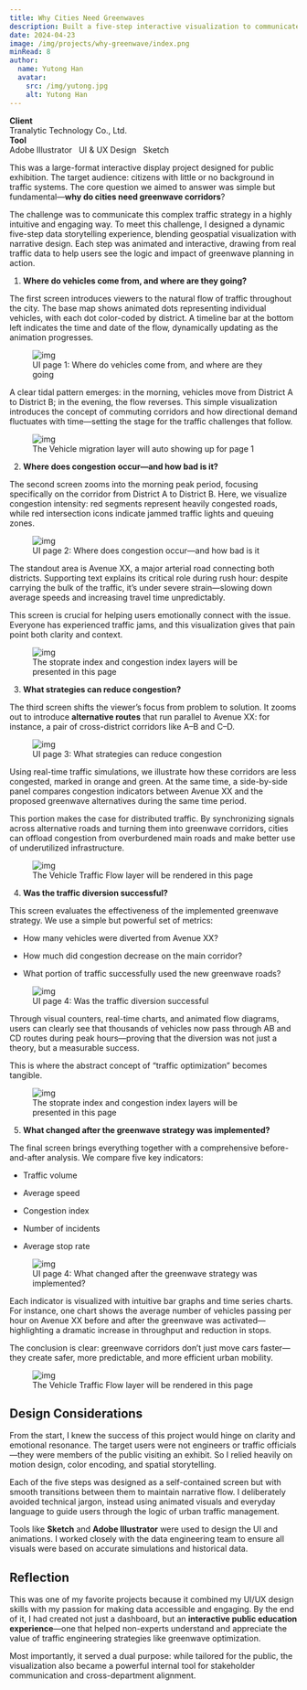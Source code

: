 ```yaml
---
title: Why Cities Need Greenwaves
description: Built a five-step interactive visualization to communicate the necessity and benefits of green wave corridors to non-expert audiences.
date: 2024-04-23
image: /img/projects/why-greenwave/index.png
minRead: 8
author:
  name: Yutong Han
  avatar:
    src: /img/yutong.jpg
    alt: Yutong Han
---
```


<div class="grid grid-cols-2 gap-4 mb-8">
  <div class="bg-blue-50 rounded-lg p-4">
    <strong>Client</strong><br>
    Tranalytic Technology Co., Ltd.
  </div>
  <div class="bg-blue-50 rounded-lg p-4">
    <strong>Tool</strong><br>
    Adobe Illustrator  &nbsp;  UI & UX Design  &nbsp;  Sketch
  </div>
</div>

This was a large-format interactive display project designed for public exhibition. The target audience: citizens with little or no background in traffic systems. The core question we aimed to answer was simple but fundamental—**why do cities need greenwave corridors**?

The challenge was to communicate this complex traffic strategy in a highly intuitive and engaging way. To meet this challenge, I designed a dynamic five-step data storytelling experience, blending geospatial visualization with narrative design. Each step was animated and interactive, drawing from real traffic data to help users see the logic and impact of greenwave planning in action.

1. **Where do vehicles come from, and where are they going?**

The first screen introduces viewers to the natural flow of traffic throughout the city. The base map shows animated dots representing individual vehicles, with each dot color-coded by district. A timeline bar at the bottom left indicates the time and date of the flow, dynamically updating as the animation progresses.

<figure class="blog-img-container">
  <img src="/img/projects/why-greenwave/index.png" class="blog-img-large" alt="img" loading="lazy" />
  <figcaption class="blog-img-caption">UI page 1: Where do vehicles come from, and where are they going</figcaption>
</figure>

A clear tidal pattern emerges: in the morning, vehicles move from District A to District B; in the evening, the flow reverses. This simple visualization introduces the concept of commuting corridors and how directional demand fluctuates with time—setting the stage for the traffic challenges that follow.

<figure class="blog-img-container">
  <img src="/img/projects/why-greenwave/1.png" class="blog-img-large" alt="img" loading="lazy" />
  <figcaption class="blog-img-caption">The Vehicle migration layer will auto showing up for page 1</figcaption>
</figure>

2. **Where does congestion occur—and how bad is it?**

The second screen zooms into the morning peak period, focusing specifically on the corridor from District A to District B. Here, we visualize congestion intensity: red segments represent heavily congested roads, while red intersection icons indicate jammed traffic lights and queuing zones.

<figure class="blog-img-container">
  <img src="/img/projects/why-greenwave/2.png" class="blog-img-large" alt="img" loading="lazy" />
  <figcaption class="blog-img-caption">UI page 2: Where does congestion occur—and how bad is it</figcaption>
</figure>

The standout area is Avenue XX, a major arterial road connecting both districts. Supporting text explains its critical role during rush hour: despite carrying the bulk of the traffic, it’s under severe strain—slowing down average speeds and increasing travel time unpredictably.

This screen is crucial for helping users emotionally connect with the issue. Everyone has experienced traffic jams, and this visualization gives that pain point both clarity and context.

<figure class="blog-img-container">
  <img src="/img/projects/why-greenwave/3.png" class="blog-img-large" alt="img" loading="lazy" />
  <figcaption class="blog-img-caption">The stoprate index and congestion index layers will be presented in this page</figcaption>
</figure>

3. **What strategies can reduce congestion?**

The third screen shifts the viewer’s focus from problem to solution. It zooms out to introduce **alternative routes** that run parallel to Avenue XX: for instance, a pair of cross-district corridors like A–B and C–D.

<figure class="blog-img-container">
  <img src="/img/projects/why-greenwave/4.png" class="blog-img-large" alt="img" loading="lazy" />
  <figcaption class="blog-img-caption">UI page 3: What strategies can reduce congestion</figcaption>
</figure>

Using real-time traffic simulations, we illustrate how these corridors are less congested, marked in orange and green. At the same time, a side-by-side panel compares congestion indicators between Avenue XX and the proposed greenwave alternatives during the same time period.

This portion makes the case for distributed traffic. By synchronizing signals across alternative roads and turning them into greenwave corridors, cities can offload congestion from overburdened main roads and make better use of underutilized infrastructure.

<figure class="blog-img-container">
  <img src="/img/projects/why-greenwave/5.png" class="blog-img-large" alt="img" loading="lazy" />
  <figcaption class="blog-img-caption">The Vehicle Traffic Flow layer will be rendered in this page</figcaption>
</figure>

4. **Was the traffic diversion successful?**

This screen evaluates the effectiveness of the implemented greenwave strategy. We use a simple but powerful set of metrics:

- How many vehicles were diverted from Avenue XX?

- How much did congestion decrease on the main corridor?

- What portion of traffic successfully used the new greenwave roads?

<figure class="blog-img-container">
  <img src="/img/projects/why-greenwave/6.png" class="blog-img-large" alt="img" loading="lazy" />
  <figcaption class="blog-img-caption">UI page 4: Was the traffic diversion successful</figcaption>
</figure>

Through visual counters, real-time charts, and animated flow diagrams, users can clearly see that thousands of vehicles now pass through AB and CD routes during peak hours—proving that the diversion was not just a theory, but a measurable success.

This is where the abstract concept of “traffic optimization” becomes tangible.

<figure class="blog-img-container">
  <img src="/img/projects/why-greenwave/7.png" class="blog-img-large" alt="img" loading="lazy" />
  <figcaption class="blog-img-caption">The stoprate index and congestion index layers will be presented in this page</figcaption>
</figure>

5. **What changed after the greenwave strategy was implemented?**

The final screen brings everything together with a comprehensive before-and-after analysis. We compare five key indicators:

- Traffic volume

- Average speed

- Congestion index

- Number of incidents

- Average stop rate

<figure class="blog-img-container">
  <img src="/img/projects/why-greenwave/8.png" class="blog-img-large" alt="img" loading="lazy" />
  <figcaption class="blog-img-caption">UI page 4: What changed after the greenwave strategy was implemented?</figcaption>
</figure>

Each indicator is visualized with intuitive bar graphs and time series charts. For instance, one chart shows the average number of vehicles passing per hour on Avenue XX before and after the greenwave was activated—highlighting a dramatic increase in throughput and reduction in stops.

The conclusion is clear: greenwave corridors don’t just move cars faster—they create safer, more predictable, and more efficient urban mobility.

<figure class="blog-img-container">
  <img src="/img/projects/why-greenwave/9.png" class="blog-img-large" alt="img" loading="lazy" />
  <figcaption class="blog-img-caption">The Vehicle Traffic Flow layer will be rendered in this page</figcaption>
</figure>

## Design Considerations

From the start, I knew the success of this project would hinge on clarity and emotional resonance. The target users were not engineers or traffic officials—they were members of the public visiting an exhibit. So I relied heavily on motion design, color encoding, and spatial storytelling.

Each of the five steps was designed as a self-contained screen but with smooth transitions between them to maintain narrative flow. I deliberately avoided technical jargon, instead using animated visuals and everyday language to guide users through the logic of urban traffic management.

Tools like **Sketch** and **Adobe Illustrator** were used to design the UI and animations. I worked closely with the data engineering team to ensure all visuals were based on accurate simulations and historical data.

## Reflection

This was one of my favorite projects because it combined my UI/UX design skills with my passion for making data accessible and engaging. By the end of it, I had created not just a dashboard, but an **interactive public education experience**—one that helped non-experts understand and appreciate the value of traffic engineering strategies like greenwave optimization.

Most importantly, it served a dual purpose: while tailored for the public, the visualization also became a powerful internal tool for stakeholder communication and cross-department alignment.
